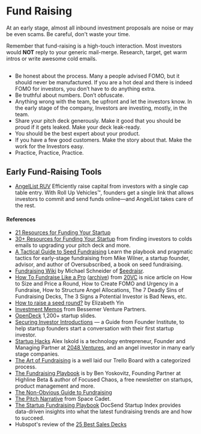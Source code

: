 # Fund Raising

At an early stage, almost all inbound investment proposals are noise or may be even scams. Be careful, don't waste your time.

Remember that fund-raising is a high-touch interaction. Most investors would **NOT** reply to your generic mail-merge. Research, target, get warm intros or write awesome cold emails.

## 

- Be honest about the process. Many a people advised FOMO, but it should never be manufactured. If you are a hot deal and there is indeed FOMO for investors, you don’t have to do anything extra.
- Be truthful about numbers. Don’t obfuscate.
- Anything wrong with the team, be upfront and let the investors know. In the early stage of the company, Investors are investing, mostly, in the team.
- Share your pitch deck generously. Make it good that you should be proud if it gets leaked. Make your deck leak-ready.
- You should be the best expert about your product.
- If you have a few good customers. Make the story about that. Make the work for the Investors easy.
- Practice, Practice, Practice.

## Early Fund-Raising Tools

- [AngelList RUV](https://www.angellist.com/ruv) Efficiently raise capital from investors with a single cap table entry. With Roll Up Vehicles™, founders get a single link that allows investors to commit and send funds online—and AngelList takes care of the rest.


#### References

- [21 Resources for Funding Your Startup](https://www.justgogrind.com/funding-resources/)
- [30+ Resources for Funding Your Startup](https://www.vitalize.vc/blog/funding-resources/) from finding investors to colds emails to upgrading your pitch deck and more.
- [A Tactical Guide to Seed Fundraising](https://www.beondeck.com/post/tactical-seed-fundraising) Learn the playbook and pragmatic tactics for early-stage fundraising from Mike Wilner, a startup founder, advisor, and author of Oversubscribed, a book on seed fundraising.
- [Fundraising Wiki](https://lofty-riddle-3e9.notion.site/Fundraising-Wiki-95a0ec7ff8cc479ab98fe5eaf0553f22) by Michael Schneider of [$eedraisr](https://seedraisr.com).
- [How To Fundraise Like a Pro](https://www.thetwentyminutevc.com/how-to-fundraise-like-a-pro/) ([archive](https://archive.ph/vYOss)) from [20VC](https://www.thetwentyminutevc.com) is nice article on How to Size and Price a Round, How to Create FOMO and Urgency in a Fundraise, How to Structure Angel Allocations, The 7 Deadly Sins of Fundraising Decks, The 3 Signs a Potential Investor is Bad News, etc.
- [How to raise a seed round?](https://docs.google.com/document/d/14N9R1ZNervLjIR4bi5VjfEDkOSDAFclkGMT06kHwbPI/) by Elizabeth Yin
- [Investment Memos](https://www.bvp.com/memos) from Bessemer Venture Partners.
- [OpenDeck](https://opendeck.app) 1,200+ startup slides.
- [Securing Investor Introductions](https://founderinstitute.notion.site/Securing-Investor-Introductions-Guide-50e2e587110c48bd8c8a52fbdb72910b#99fc4d67a7f548c98bf9b1a004a8d5ef) — a Guide from Founder Institute, to help startup founders start a conversation with their first startup investor.
- [Startup Hacks](https://www.startuphacks.vc) Alex Iskold is a technology entrepreneur, Founder and Managing Partner at [2048 Ventures](https://www.2048.vc), and an angel investor in many early stage companies.  
- [The Art of Fundraising](https://trello.com/b/TSv8YPKQ/the-art-of-fundraising) is a well laid our Trello Board with a categorized process.
- [The Fundraising Playbook](https://fundraising.focusedchaos.co) is by Ben Yoskovitz, Founding Partner at Highline Beta & author of Focused Chaos, a free newsletter on startups, product management and more.
- [The Non-Obvious Guide to Fundraising](https://www.nfx.com/post/the-non-obvious-guide-to-fundraising/)
- [The Pitch Narrative](https://visionquest.spacecadet.ventures/phases/pitch) from Space Cadet.
- [The Startup Fundraising Playbook](https://www.docsend.com/index/startup-fundraising/) DocSend Startup Index provides data-driven insights into what the latest fundraising trends are and how to succeed.
- Hubspot's review of the [25 Best Sales Decks](https://blog.hubspot.com/sales/sales-presentation-guidelines)